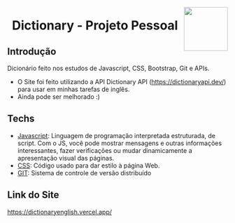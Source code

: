 <img width="100px" height="100px" align="right" src="https://user-images.githubusercontent.com/98564118/156263065-ef953413-4cdd-4894-93ec-6459cb7715c2.png">  <h1 align="center"> Dictionary - Projeto Pessoal </h1>
## Introdução
Dicionário feito nos estudos de Javascript, CSS, Bootstrap, Git e APIs.
* O Site foi feito utilizando a API Dictionary API (https://dictionaryapi.dev/) para usar em minhas tarefas de inglês.
* Ainda pode ser melhorado :)



## Techs
* [Javascript](https://developer.mozilla.org/pt-BR/docs/Web/JavaScript/): Linguagem de programação interpretada estruturada, de script. Com o JS, você pode mostrar mensagens e outras informações interessantes, fazer verificações ou mudar dinamicamente a apresentação visual das páginas.
* [CSS](https://developer.mozilla.org/pt-BR/docs/Web/CSS/): Código usado para dar estilo à página Web.
* [GIT](https://git-scm.com/doc): Sistema de controle de versão distribuído

## Link do Site
https://dictionaryenglish.vercel.app/
